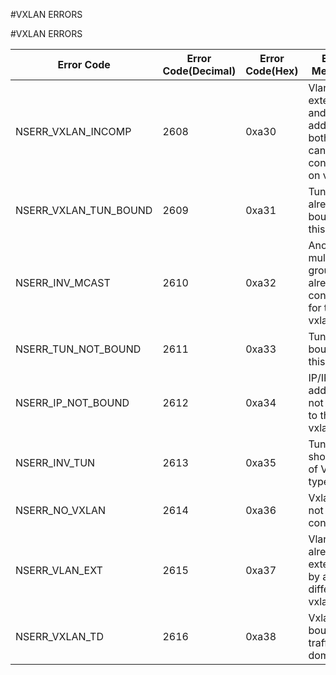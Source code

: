 #VXLAN ERRORS

#VXLAN ERRORS



<table><thead><tr><th>Error Code</th><th>Error Code(Decimal)</th><th>Error Code(Hex)</th><th>Error Message</th></tr></thead><tbody><tr><td>NSERR_VXLAN_INCOMP</td><td>2608</td><td>0xa30</td><td>Vlan extension and IP address - both cannot be configured on vxlan</td><tr><tr><td>NSERR_VXLAN_TUN_BOUND</td><td>2609</td><td>0xa31</td><td>Tunnel is already bound to this vxlan</td><tr><tr><td>NSERR_INV_MCAST</td><td>2610</td><td>0xa32</td><td>Another multicast group already configured for this vxlan</td><tr><tr><td>NSERR_TUN_NOT_BOUND</td><td>2611</td><td>0xa33</td><td>Tunnel not bound to this vxlan</td><tr><tr><td>NSERR_IP_NOT_BOUND</td><td>2612</td><td>0xa34</td><td>IP/IPv6 address not bound to this vxlan</td><tr><tr><td>NSERR_INV_TUN</td><td>2613</td><td>0xa35</td><td>Tunnel should be of VXLAN type</td><tr><tr><td>NSERR_NO_VXLAN</td><td>2614</td><td>0xa36</td><td>Vxlan is not configured</td><tr><tr><td>NSERR_VLAN_EXT</td><td>2615</td><td>0xa37</td><td>Vlan already extended by a different vxlan</td><tr><tr><td>NSERR_VXLAN_TD</td><td>2616</td><td>0xa38</td><td>Vxlan is bound to a traffic domain</td><tr></tbody></table>
